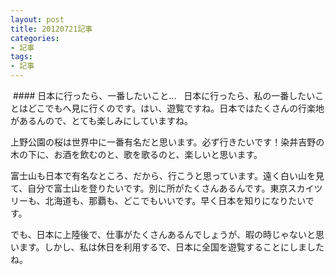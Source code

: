 ```yaml
---
layout: post
title: 20120721記事
categories:
- 記事
tags:
- 記事
---
```


 #### 日本に行ったら、一番したいこと...
 
日本に行ったら、私の一番したいことはどこでもへ見に行くのです。はい、遊覧ですね。日本ではたくさんの行楽地があるんので、とても楽しみにしていますね。

上野公園の桜は世界中に一番有名だと思います。必ず行きたいです！染井吉野の木の下に、お酒を飲むのと、歌を歌るのと、楽しいと思います。

富士山も日本で有名なところ、だから、行こうと思っています。遠く白い山を見て、自分で富士山を登りたいです。別に所がたくさんあるんです。東京スカイツリーも、北海道も、那覇も、どこでもいいです。早く日本を知りになりたいです。

でも、日本に上陸後で、仕事がたくさんあるんでしょうが、暇の時じゃないと思います。しかし、私は休日を利用するで、日本に全国を遊覧することにしましたね。